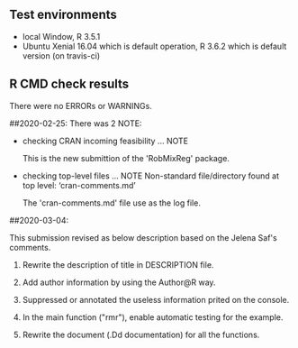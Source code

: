 ## Test environments
* local Window, R 3.5.1
* Ubuntu Xenial 16.04 which is default operation, R 3.6.2 which is default version (on travis-ci)


## R CMD check results
There were no ERRORs or WARNINGs. 



##2020-02-25:
There was 2 NOTE:

* checking CRAN incoming feasibility ... NOTE

  This is the new submittion of the 'RobMixReg' package.

* checking top-level files ... NOTE
Non-standard file/directory found at top level:
  ‘cran-comments.md’
  
  The 'cran-comments.md' file use as the log file. 


##2020-03-04:

This submission revised as below description based on the Jelena Saf's comments.

1. Rewrite the description of title in DESCRIPTION file.

2. Add author information by using the Author@R way.

3. Suppressed or annotated the useless information prited on the console.

4. In the main function ("rmr"), enable automatic testing for the example.

5. Rewrite the document (.Dd documentation) for all the functions.


